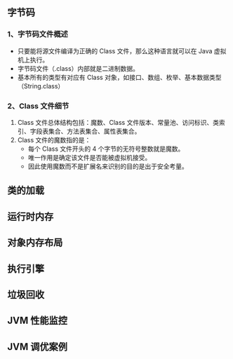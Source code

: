 ## 字节码

### 1、字节码文件概述

- 只要能将源文件编译为正确的 Class 文件，那么这种语言就可以在 Java 虚拟机上执行。
- 字节码文件（.class）内部就是二进制数据。
- 基本所有的类型有对应有 Class 对象，如接口、数组、枚举、基本数据类型（String.class）

### 2、Class 文件细节

1. Class 文件总体结构包括：魔数、Class 文件版本、常量池、访问标识、类索引、字段表集合、方法表集合、属性表集合。
2. Class 文件的魔数指的是：
    - 每个 Class 文件开头的 4 个字节的无符号整数就是魔数。
    - 唯一作用是确定该文件是否能被虚拟机接受。
    - 因此使用魔数而不是扩展名来识别的目的是出于安全考量。



## 类的加载



## 运行时内存



## 对象内存布局



## 执行引擎



## 垃圾回收



## JVM 性能监控



## JVM 调优案例



